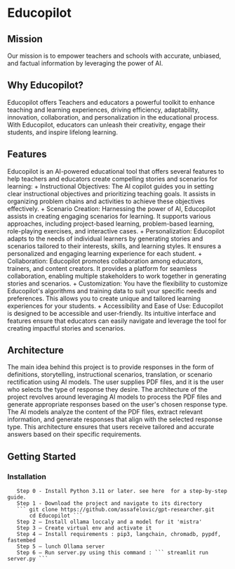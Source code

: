 # Educopilot

## Mission

Our mission is to empower teachers and schools with accurate, unbiased, and factual information by leveraging the power of AI.

## Why Educopilot?
Educopilot offers Teachers and educators a powerful toolkit to enhance teaching and learning experiences, driving efficiency, adaptability, innovation, collaboration, and personalization in the educational process. With Educopilot, educators can unleash their creativity, engage their students, and inspire lifelong learning.
## Features 
 
Educopilot is an AI-powered educational tool that offers several features to help teachers and educators create compelling stories and scenarios for learning:
    + Instructional Objectives: The AI copilot guides you in setting clear instructional objectives and prioritizing teaching goals. It assists in organizing problem chains and activities to achieve these objectives effectively.
    + Scenario Creation: Harnessing the power of AI, Educopilot assists in creating engaging scenarios for learning. It supports various approaches, including project-based learning, problem-based learning, role-playing exercises, and interactive cases.
    + Personalization: Educopilot adapts to the needs of individual learners by generating stories and scenarios tailored to their interests, skills, and learning styles. It ensures a personalized and engaging learning experience for each student.
    + Collaboration: Educopilot promotes collaboration among educators, trainers, and content creators. It provides a platform for seamless collaboration, enabling multiple stakeholders to work together in generating stories and scenarios.
    + Customization: You have the flexibility to customize Educopilot's algorithms and training data to suit your specific needs and preferences. This allows you to create unique and tailored learning experiences for your students.
    + Accessibility and Ease of Use: Educopilot is designed to be accessible and user-friendly. Its intuitive interface and features ensure that educators can easily navigate and leverage the tool for creating impactful stories and scenarios.
## Architecture
The main idea behind this project is to provide responses in the form of definitions, storytelling, instructional scenarios, translation, or scenario rectification using AI models. The user supplies PDF files, and it is the user who selects the type of response they desire. The architecture of the project revolves around leveraging AI models to process the PDF files and generate appropriate responses based on the user's chosen response type. The AI models analyze the content of the PDF files, extract relevant information, and generate responses that align with the selected response type. This architecture ensures that users receive tailored and accurate answers based on their specific requirements.
##  Getting Started
### Installation
       Step 0 - Install Python 3.11 or later. see here  for a step-by-step guide.
       Step 1 - Download the project and navigate to its directory
       ``` git clone https://github.com/assafelovic/gpt-researcher.git
           cd Educopilot ```
       Step 2 – Install ollama loccaly and a model for it 'mistra' 
       Step 3 – Create virtual env and activate it 
       Step 4 – Install requirements : pip3, langchain, chromadb, pypdf, fastembed 
       Step 5 – lunch Ollama server 
       Step 6 – Run server.py using this command : ``` streamlit run server.py ``` 

